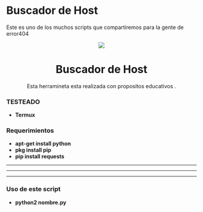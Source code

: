 # Buscador de Host
Este es uno de los muchos scripts que compartiremos para la gente de error404
<p align="center">
  <img src="https://github.com/error404-notfound/hosterror404/blob/master/545.jpg">  
</p>

<h1 align="center">Buscador de Host </h1>
<p align="center">
  Esta herramineta esta realizada con propositos educativos .
</p>

### TESTEADO
* **Termux**


### Requerimientos

* **apt-get install python**
* **pkg install pip**
* **pip install requests**

---------------------------------------------------------------------------------------------
********************************************************************************************
---------------------------------------------------------------------------------------------


### Uso de este script

* **python2 nombre.py**
